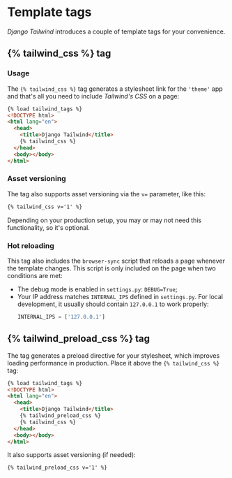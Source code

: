 # Template tags

*Django Tailwind* introduces a couple of template tags for your convenience.

## {% tailwind_css %} tag

### Usage
The `{% tailwind_css %}` tag generates a stylesheet link for the `'theme'` app and that's all you need to include *Tailwind's CSS* on a page:

```html
{% load tailwind_tags %}
<!DOCTYPE html>
<html lang="en">
  <head>
    <title>Django Tailwind</title>
    {% tailwind_css %}
  </head>
  <body></body>
</html>
```

### Asset versioning
The tag also supports asset versioning via the `v=` parameter, like this:

```html
{% tailwind_css v='1' %}
```

Depending on your production setup, you may or may not need this functionality, so it's optional.

### Hot reloading
This tag also includes the `browser-sync` script that reloads a page whenever the template changes.
This script is only included on the page when two conditions are met:
* The debug mode is enabled in `settings.py`: `DEBUG=True`;
* Your IP address matches `INTERNAL_IPS` defined in `settings.py`. For local development, it usually should contain `127.0.0.1` to work properly:
  ```python
  INTERNAL_IPS = ['127.0.0.1']
  ```

## {% tailwind_preload_css %} tag

The tag generates a preload directive for your stylesheet, which improves loading performance in production.
Place it above the `{% tailwind_css %}` tag:

```html
{% load tailwind_tags %}
<!DOCTYPE html>
<html lang="en">
  <head>
    <title>Django Tailwind</title>
    {% tailwind_preload_css %}
    {% tailwind_css %}
  </head>
  <body></body>
</html>
```

It also supports asset versioning (if needed):

```html
{% tailwind_preload_css v='1' %}
```
